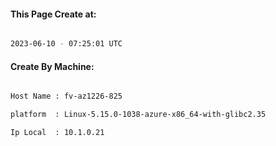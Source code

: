 
   
#### This Page Create at:

```bash

2023-06-10 - 07:25:01 UTC

```

#### Create By Machine:

```bash

Host Name : fv-az1226-825

platform  : Linux-5.15.0-1038-azure-x86_64-with-glibc2.35

Ip Local  : 10.1.0.21

```

